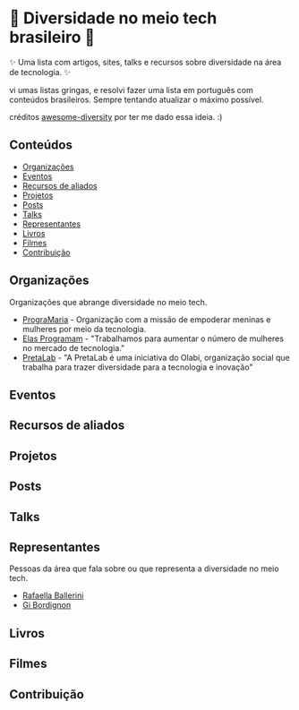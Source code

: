 <h1> 🌈 Diversidade no meio tech brasileiro 🌈  </h1>

✨ Uma lista com artigos, sites, talks e recursos sobre diversidade na área de tecnologia. ✨ <br>

vi umas listas gringas, e resolvi fazer uma lista em português com conteúdos brasileiros.
Sempre tentando atualizar o máximo possível.

créditos <a href=“github.com/folkswhocode/awesome-diversity“>awesome-diversity</a> por ter me dado essa ideia. :)

## Conteúdos

- [Organizações](#organizações)
- [Eventos](#eventos)
- [Recursos de aliados](#recursos-de-aliados)
- [Projetos](#projetos)
- [Posts](#posts)
- [Talks](#talks)
- [Representantes](#representantes)
- [Livros](#livros)
- [Filmes](#filmes)
- [Contribuição](#contribuição)

## Organizações

Organizações que abrange diversidade no meio tech.

- [PrograMaria](https://www.programaria.org/) - Organização com a missão de empoderar meninas e mulheres por meio da tecnologia.
- [Elas Programam](https://www.instagram.com/elasprogramam/) - "Trabalhamos para aumentar o número de mulheres no mercado de tecnologia."
- [PretaLab](https://opoderdofuturo.pretalab.com/) - "A PretaLab é uma iniciativa do Olabi, organização social que trabalha para trazer diversidade para a tecnologia e inovação"

## Eventos

## Recursos de aliados

## Projetos

## Posts

## Talks

## Representantes

Pessoas da área que fala sobre ou que representa a diversidade no meio tech.

- [Rafaella Ballerini](https://github.com/rafaballerini)
- [Gi Bordignon](https://www.instagram.com/spacecoding/)

## Livros

## Filmes

## Contribuição
